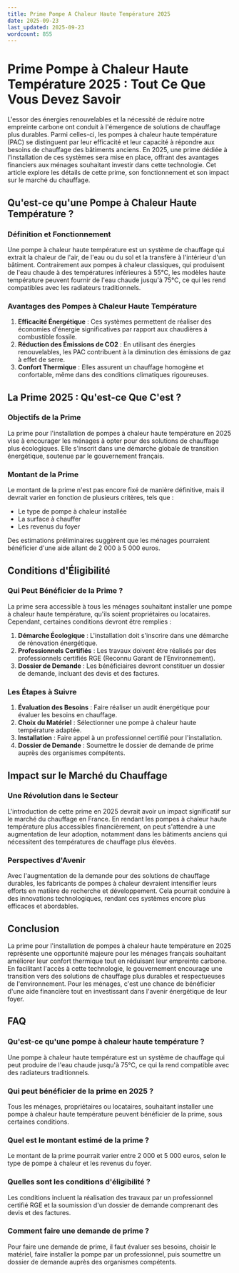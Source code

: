 ```yaml
---
title: Prime Pompe A Chaleur Haute Température 2025
date: 2025-09-23
last_updated: 2025-09-23
wordcount: 855
---
```


# Prime Pompe à Chaleur Haute Température 2025 : Tout Ce Que Vous Devez Savoir

L'essor des énergies renouvelables et la nécessité de réduire notre empreinte carbone ont conduit à l'émergence de solutions de chauffage plus durables. Parmi celles-ci, les pompes à chaleur haute température (PAC) se distinguent par leur efficacité et leur capacité à répondre aux besoins de chauffage des bâtiments anciens. En 2025, une prime dédiée à l'installation de ces systèmes sera mise en place, offrant des avantages financiers aux ménages souhaitant investir dans cette technologie. Cet article explore les détails de cette prime, son fonctionnement et son impact sur le marché du chauffage.

## Qu'est-ce qu'une Pompe à Chaleur Haute Température ?

### Définition et Fonctionnement

Une pompe à chaleur haute température est un système de chauffage qui extrait la chaleur de l'air, de l'eau ou du sol et la transfère à l'intérieur d'un bâtiment. Contrairement aux pompes à chaleur classiques, qui produisent de l'eau chaude à des températures inférieures à 55°C, les modèles haute température peuvent fournir de l'eau chaude jusqu'à 75°C, ce qui les rend compatibles avec les radiateurs traditionnels.

### Avantages des Pompes à Chaleur Haute Température

1. **Efficacité Énergétique** : Ces systèmes permettent de réaliser des économies d'énergie significatives par rapport aux chaudières à combustible fossile.
2. **Réduction des Émissions de CO2** : En utilisant des énergies renouvelables, les PAC contribuent à la diminution des émissions de gaz à effet de serre.
3. **Confort Thermique** : Elles assurent un chauffage homogène et confortable, même dans des conditions climatiques rigoureuses.

## La Prime 2025 : Qu'est-ce Que C'est ?

### Objectifs de la Prime

La prime pour l'installation de pompes à chaleur haute température en 2025 vise à encourager les ménages à opter pour des solutions de chauffage plus écologiques. Elle s'inscrit dans une démarche globale de transition énergétique, soutenue par le gouvernement français.

### Montant de la Prime

Le montant de la prime n'est pas encore fixé de manière définitive, mais il devrait varier en fonction de plusieurs critères, tels que :

- Le type de pompe à chaleur installée
- La surface à chauffer
- Les revenus du foyer

Des estimations préliminaires suggèrent que les ménages pourraient bénéficier d'une aide allant de 2 000 à 5 000 euros.

## Conditions d'Éligibilité

### Qui Peut Bénéficier de la Prime ?

La prime sera accessible à tous les ménages souhaitant installer une pompe à chaleur haute température, qu'ils soient propriétaires ou locataires. Cependant, certaines conditions devront être remplies :

1. **Démarche Écologique** : L'installation doit s'inscrire dans une démarche de rénovation énergétique.
2. **Professionnels Certifiés** : Les travaux doivent être réalisés par des professionnels certifiés RGE (Reconnu Garant de l’Environnement).
3. **Dossier de Demande** : Les bénéficiaires devront constituer un dossier de demande, incluant des devis et des factures.

### Les Étapes à Suivre

1. **Évaluation des Besoins** : Faire réaliser un audit énergétique pour évaluer les besoins en chauffage.
2. **Choix du Matériel** : Sélectionner une pompe à chaleur haute température adaptée.
3. **Installation** : Faire appel à un professionnel certifié pour l'installation.
4. **Dossier de Demande** : Soumettre le dossier de demande de prime auprès des organismes compétents.

## Impact sur le Marché du Chauffage

### Une Révolution dans le Secteur

L'introduction de cette prime en 2025 devrait avoir un impact significatif sur le marché du chauffage en France. En rendant les pompes à chaleur haute température plus accessibles financièrement, on peut s'attendre à une augmentation de leur adoption, notamment dans les bâtiments anciens qui nécessitent des températures de chauffage plus élevées.

### Perspectives d'Avenir

Avec l'augmentation de la demande pour des solutions de chauffage durables, les fabricants de pompes à chaleur devraient intensifier leurs efforts en matière de recherche et développement. Cela pourrait conduire à des innovations technologiques, rendant ces systèmes encore plus efficaces et abordables.

## Conclusion

La prime pour l'installation de pompes à chaleur haute température en 2025 représente une opportunité majeure pour les ménages français souhaitant améliorer leur confort thermique tout en réduisant leur empreinte carbone. En facilitant l'accès à cette technologie, le gouvernement encourage une transition vers des solutions de chauffage plus durables et respectueuses de l'environnement. Pour les ménages, c'est une chance de bénéficier d'une aide financière tout en investissant dans l'avenir énergétique de leur foyer.

## FAQ

### Qu'est-ce qu'une pompe à chaleur haute température ?

Une pompe à chaleur haute température est un système de chauffage qui peut produire de l'eau chaude jusqu'à 75°C, ce qui la rend compatible avec des radiateurs traditionnels.

### Qui peut bénéficier de la prime en 2025 ?

Tous les ménages, propriétaires ou locataires, souhaitant installer une pompe à chaleur haute température peuvent bénéficier de la prime, sous certaines conditions.

### Quel est le montant estimé de la prime ?

Le montant de la prime pourrait varier entre 2 000 et 5 000 euros, selon le type de pompe à chaleur et les revenus du foyer.

### Quelles sont les conditions d'éligibilité ?

Les conditions incluent la réalisation des travaux par un professionnel certifié RGE et la soumission d'un dossier de demande comprenant des devis et des factures.

### Comment faire une demande de prime ?

Pour faire une demande de prime, il faut évaluer ses besoins, choisir le matériel, faire installer la pompe par un professionnel, puis soumettre un dossier de demande auprès des organismes compétents.